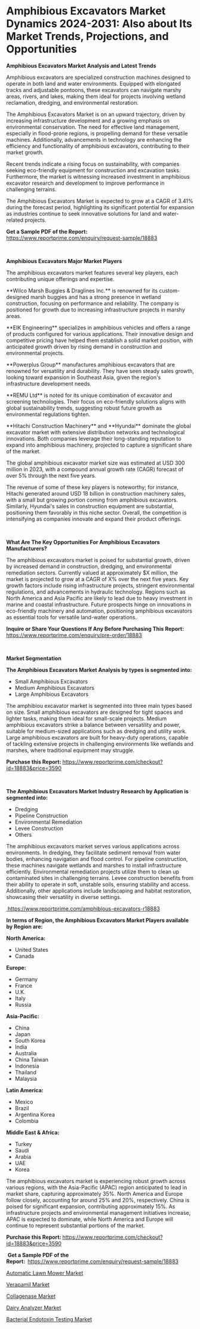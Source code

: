<p><h1>Amphibious Excavators Market Dynamics 2024-2031: Also about Its Market Trends, Projections, and Opportunities</h1></p><p><strong>Amphibious Excavators Market Analysis and Latest Trends</strong></p>
<p><p>Amphibious excavators are specialized construction machines designed to operate in both land and water environments. Equipped with elongated tracks and adjustable pontoons, these excavators can navigate marshy areas, rivers, and lakes, making them ideal for projects involving wetland reclamation, dredging, and environmental restoration. </p><p>The Amphibious Excavators Market is on an upward trajectory, driven by increasing infrastructure development and a growing emphasis on environmental conservation. The need for effective land management, especially in flood-prone regions, is propelling demand for these versatile machines. Additionally, advancements in technology are enhancing the efficiency and functionality of amphibious excavators, contributing to their market growth.</p><p>Recent trends indicate a rising focus on sustainability, with companies seeking eco-friendly equipment for construction and excavation tasks. Furthermore, the market is witnessing increased investment in amphibious excavator research and development to improve performance in challenging terrains. </p><p>The Amphibious Excavators Market is expected to grow at a CAGR of 3.41% during the forecast period, highlighting its significant potential for expansion as industries continue to seek innovative solutions for land and water-related projects.</p></p>
<p><strong>Get a Sample PDF of the Report:&nbsp;</strong> <a href="https://www.reportprime.com/enquiry/request-sample/18883?utm_campaign=102&utm_medium=2&utm_source=Github&utm_content=ia&utm_term=22112024&utm_id=amphibious-excavators">https://www.reportprime.com/enquiry/request-sample/18883</a></p>
<p>&nbsp;</p>
<p><strong>Amphibious Excavators Major Market Players</strong></p>
<p><p>The amphibious excavators market features several key players, each contributing unique offerings and expertise. </p><p>**Wilco Marsh Buggies & Draglines Inc.** is renowned for its custom-designed marsh buggies and has a strong presence in wetland construction, focusing on performance and reliability. The company is positioned for growth due to increasing infrastructure projects in marshy areas.</p><p>**EIK Engineering** specializes in amphibious vehicles and offers a range of products configured for various applications. Their innovative design and competitive pricing have helped them establish a solid market position, with anticipated growth driven by rising demand in construction and environmental projects.</p><p>**Powerplus Group** manufactures amphibious excavators that are renowned for versatility and durability. They have seen steady sales growth, looking toward expansion in Southeast Asia, given the region's infrastructure development needs.</p><p>**REMU Ltd** is noted for its unique combination of excavator and screening technologies. Their focus on eco-friendly solutions aligns with global sustainability trends, suggesting robust future growth as environmental regulations tighten.</p><p>**Hitachi Construction Machinery** and **Hyundai** dominate the global excavator market with extensive distribution networks and technological innovations. Both companies leverage their long-standing reputation to expand into amphibious machinery, projected to capture a significant share of the market.</p><p>The global amphibious excavator market size was estimated at USD 300 million in 2023, with a compound annual growth rate (CAGR) forecast of over 5% through the next five years. </p><p>The revenue of some of these key players is noteworthy; for instance, Hitachi generated around USD 18 billion in construction machinery sales, with a small but growing portion coming from amphibious excavators. Similarly, Hyundai's sales in construction equipment are substantial, positioning them favorably in this niche sector. Overall, the competition is intensifying as companies innovate and expand their product offerings.</p></p>
<p>&nbsp;</p>
<p><strong>What Are The Key Opportunities For Amphibious Excavators Manufacturers?</strong></p>
<p><p>The amphibious excavators market is poised for substantial growth, driven by increased demand in construction, dredging, and environmental remediation sectors. Currently valued at approximately $X million, the market is projected to grow at a CAGR of X% over the next five years. Key growth factors include rising infrastructure projects, stringent environmental regulations, and advancements in hydraulic technology. Regions such as North America and Asia Pacific are likely to lead due to heavy investment in marine and coastal infrastructure. Future prospects hinge on innovations in eco-friendly machinery and automation, positioning amphibious excavators as essential tools for versatile land-water operations.</p></p>
<p><strong>Inquire or Share Your Questions If Any Before Purchasing This Report:</strong> <a href="https://www.reportprime.com/enquiry/pre-order/18883?utm_campaign=102&utm_medium=2&utm_source=Github&utm_content=ia&utm_term=22112024&utm_id=amphibious-excavators">https://www.reportprime.com/enquiry/pre-order/18883</a></p>
<p>&nbsp;</p>
<p><strong>Market Segmentation</strong></p>
<p><strong>The Amphibious Excavators Market Analysis by types is segmented into:</strong></p>
<p><ul><li>Small Amphibious Excavators</li><li>Medium Amphibious Excavators</li><li>Large Amphibious Excavators</li></ul></p>
<p><p>The amphibiou excavator market is segmented into three main types based on size. Small amphibious excavators are designed for tight spaces and lighter tasks, making them ideal for small-scale projects. Medium amphibious excavators strike a balance between versatility and power, suitable for medium-sized applications such as dredging and utility work. Large amphibious excavators are built for heavy-duty operations, capable of tackling extensive projects in challenging environments like wetlands and marshes, where traditional equipment may struggle.</p></p>
<p><strong>Purchase this Report:&nbsp;</strong><a href="https://www.reportprime.com/checkout?id=18883&price=3590&utm_campaign=102&utm_medium=2&utm_source=Github&utm_content=ia&utm_term=22112024&utm_id=amphibious-excavators">https://www.reportprime.com/checkout?id=18883&price=3590</a></p>
<p>&nbsp;</p>
<p><strong>The Amphibious Excavators Market Industry Research by Application is segmented into:</strong></p>
<p><ul><li>Dredging</li><li>Pipeline Construction</li><li>Environmental Remediation</li><li>Levee Construction</li><li>Others</li></ul></p>
<p><p>The amphibious excavators market serves various applications across environments. In dredging, they facilitate sediment removal from water bodies, enhancing navigation and flood control. For pipeline construction, these machines navigate wetlands and marshes to install infrastructure efficiently. Environmental remediation projects utilize them to clean up contaminated sites in challenging terrains. Levee construction benefits from their ability to operate in soft, unstable soils, ensuring stability and access. Additionally, other applications include landscaping and habitat restoration, showcasing their versatility in diverse settings.</p></p>
<p><a href="https://www.reportprime.com/amphibious-excavators-r18883?utm_campaign=102&utm_medium=2&utm_source=Github&utm_content=ia&utm_term=22112024&utm_id=amphibious-excavators">&nbsp;https://www.reportprime.com/amphibious-excavators-r18883</a></p>
<p><strong>In terms of Region, the Amphibious Excavators Market Players available by Region are:</strong></p>
<p>
    <p> <strong> North America: </strong>
        <ul>
            <li>United States</li>
            <li>Canada</li>
        </ul>
        </p> 
    <p> <strong> Europe: </strong>
        <ul>
            <li>Germany</li>
            <li>France</li>
            <li>U.K.</li>
            <li>Italy</li>
            <li>Russia</li>
        </ul>
        </p> 
    <p> <strong> Asia-Pacific: </strong>
        <ul>
            <li>China</li>
            <li>Japan</li>
            <li>South Korea</li>
            <li>India</li>
            <li>Australia</li>
            <li>China Taiwan</li>
            <li>Indonesia</li>
            <li>Thailand</li>
            <li>Malaysia</li>
        </ul>
        </p> 
    <p> <strong> Latin America: </strong>
        <ul>
            <li>Mexico</li>
            <li>Brazil</li>
            <li>Argentina Korea</li>
            <li>Colombia</li>
        </ul>
        </p> 
    <p> <strong> Middle East & Africa: </strong>
        <ul>
            <li>Turkey</li>
            <li>Saudi</li>
            <li>Arabia</li>
            <li>UAE</li>
            <li>Korea</li>
        </ul>
    </p>
    </p>
<p><p>The amphibious excavators market is experiencing robust growth across various regions, with the Asia-Pacific (APAC) region anticipated to lead in market share, capturing approximately 35%. North America and Europe follow closely, accounting for around 25% and 20%, respectively. China is poised for significant expansion, contributing approximately 15%. As infrastructure projects and environmental management initiatives increase, APAC is expected to dominate, while North America and Europe will continue to represent substantial portions of the market.</p></p>
<p><strong>Purchase this Report: </strong><a href="https://www.reportprime.com/checkout?id=18883&price=3590&utm_campaign=102&utm_medium=2&utm_source=Github&utm_content=ia&utm_term=22112024&utm_id=amphibious-excavators">https://www.reportprime.com/checkout?id=18883&price=3590</a></p>
<p>&nbsp;<strong>Get a Sample PDF of the Report:&nbsp;&nbsp;</strong><a href="https://www.reportprime.com/enquiry/request-sample/18883?utm_campaign=102&utm_medium=2&utm_source=Github&utm_content=ia&utm_term=22112024&utm_id=amphibious-excavators">https://www.reportprime.com/enquiry/request-sample/18883</a></p>
<p><strong></strong></p>
<p><p><a href="https://github.com/FlorianWolf90/Market-Research-Report-List-1/blob/main/automatic-lawn-mower-market.md?utm_campaign=102&utm_medium=2&utm_source=Github&utm_content=ia&utm_term=22112024&utm_id=amphibious-excavators">Automatic Lawn Mower Market</a></p><p><a href="https://issuu.com/reportprime-2/docs/verapamil-market-size-2030.pptx_4b29e3268da2a1?utm_campaign=102&utm_medium=2&utm_source=Github&utm_content=ia&utm_term=22112024&utm_id=amphibious-excavators">Verapamil Market</a></p><p><a href="https://issuu.com/reportprime-2/docs/collagenase-market-size-2030.pptx_e9221b19de77aa?utm_campaign=102&utm_medium=2&utm_source=Github&utm_content=ia&utm_term=22112024&utm_id=amphibious-excavators">Collagenase Market</a></p><p><a href="https://github.com/NargisHussain75/Market-Research-Report-List-1/blob/main/dairy-analyzer-market.md?utm_campaign=102&utm_medium=2&utm_source=Github&utm_content=ia&utm_term=22112024&utm_id=amphibious-excavators">Dairy Analyzer Market</a></p><p><a href="https://www.linkedin.com/pulse/bacterial-endotoxin-testing-market-analysis-historical-poptf?utm_campaign=102&utm_medium=2&utm_source=Github&utm_content=ia&utm_term=22112024&utm_id=amphibious-excavators">Bacterial Endotoxin Testing Market</a></p></p>